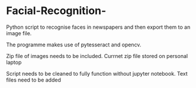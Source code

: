 # Facial-Recognition-
Python script to recognise faces in newspapers and then export them to an image file.

The programme makes use of pytesseract and opencv.

Zip file of images needs to be included. Currnet zip file stored on personal laptop

Script needs to be cleaned to fully function without jupyter notebook. Text files need to be added 
